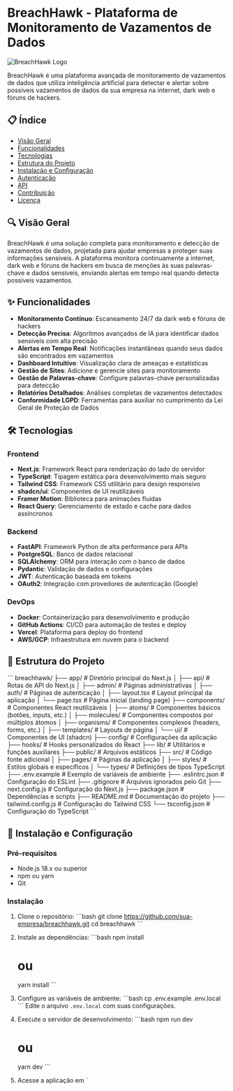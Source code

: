 # BreachHawk - Plataforma de Monitoramento de Vazamentos de Dados

![BreachHawk Logo](public/images/logo.png)

BreachHawk é uma plataforma avançada de monitoramento de vazamentos de dados que utiliza inteligência artificial para detectar e alertar sobre possíveis vazamentos de dados da sua empresa na internet, dark web e fóruns de hackers.

## 📋 Índice

- [Visão Geral](#visão-geral)
- [Funcionalidades](#funcionalidades)
- [Tecnologias](#tecnologias)
- [Estrutura do Projeto](#estrutura-do-projeto)
- [Instalação e Configuração](#instalação-e-configuração)
- [Autenticação](#autenticação)
- [API](#api)
- [Contribuição](#contribuição)
- [Licença](#licença)

## 🔍 Visão Geral

BreachHawk é uma solução completa para monitoramento e detecção de vazamentos de dados, projetada para ajudar empresas a proteger suas informações sensíveis. A plataforma monitora continuamente a internet, dark web e fóruns de hackers em busca de menções às suas palavras-chave e dados sensíveis, enviando alertas em tempo real quando detecta possíveis vazamentos.

## ✨ Funcionalidades

- **Monitoramento Contínuo**: Escaneamento 24/7 da dark web e fóruns de hackers
- **Detecção Precisa**: Algoritmos avançados de IA para identificar dados sensíveis com alta precisão
- **Alertas em Tempo Real**: Notificações instantâneas quando seus dados são encontrados em vazamentos
- **Dashboard Intuitivo**: Visualização clara de ameaças e estatísticas
- **Gestão de Sites**: Adicione e gerencie sites para monitoramento
- **Gestão de Palavras-chave**: Configure palavras-chave personalizadas para detecção
- **Relatórios Detalhados**: Análises completas de vazamentos detectados
- **Conformidade LGPD**: Ferramentas para auxiliar no cumprimento da Lei Geral de Proteção de Dados

## 🛠️ Tecnologias

### Frontend
- **Next.js**: Framework React para renderização do lado do servidor
- **TypeScript**: Tipagem estática para desenvolvimento mais seguro
- **Tailwind CSS**: Framework CSS utilitário para design responsivo
- **shadcn/ui**: Componentes de UI reutilizáveis
- **Framer Motion**: Biblioteca para animações fluidas
- **React Query**: Gerenciamento de estado e cache para dados assíncronos

### Backend
- **FastAPI**: Framework Python de alta performance para APIs
- **PostgreSQL**: Banco de dados relacional
- **SQLAlchemy**: ORM para interação com o banco de dados
- **Pydantic**: Validação de dados e configurações
- **JWT**: Autenticação baseada em tokens
- **OAuth2**: Integração com provedores de autenticação (Google)

### DevOps
- **Docker**: Containerização para desenvolvimento e produção
- **GitHub Actions**: CI/CD para automação de testes e deploy
- **Vercel**: Plataforma para deploy do frontend
- **AWS/GCP**: Infraestrutura em nuvem para o backend

## 📁 Estrutura do Projeto

\`\`\`
breachhawk/
├── app/                  # Diretório principal do Next.js
│   ├── api/              # Rotas de API do Next.js
│   ├── admin/            # Páginas administrativas
│   ├── auth/             # Páginas de autenticação
│   ├── layout.tsx        # Layout principal da aplicação
│   └── page.tsx          # Página inicial (landing page)
├── components/           # Componentes React reutilizáveis
│   ├── atoms/            # Componentes básicos (botões, inputs, etc.)
│   ├── molecules/        # Componentes compostos por múltiplos átomos
│   ├── organisms/        # Componentes complexos (headers, forms, etc.)
│   ├── templates/        # Layouts de página
│   └── ui/               # Componentes de UI (shadcn)
├── config/               # Configurações da aplicação
├── hooks/                # Hooks personalizados do React
├── lib/                  # Utilitários e funções auxiliares
├── public/               # Arquivos estáticos
├── src/                  # Código fonte adicional
│   ├── pages/            # Páginas da aplicação
│   ├── styles/           # Estilos globais e específicos
│   └── types/            # Definições de tipos TypeScript
├── .env.example          # Exemplo de variáveis de ambiente
├── .eslintrc.json        # Configuração do ESLint
├── .gitignore            # Arquivos ignorados pelo Git
├── next.config.js        # Configuração do Next.js
├── package.json          # Dependências e scripts
├── README.md             # Documentação do projeto
├── tailwind.config.js    # Configuração do Tailwind CSS
└── tsconfig.json         # Configuração do TypeScript
\`\`\`

## 🚀 Instalação e Configuração

### Pré-requisitos

- Node.js 18.x ou superior
- npm ou yarn
- Git

### Instalação

1. Clone o repositório:
   \`\`\`bash
   git clone https://github.com/sua-empresa/breachhawk.git
   cd breachhawk
   \`\`\`

2. Instale as dependências:
   \`\`\`bash
   npm install
   # ou
   yarn install
   \`\`\`

3. Configure as variáveis de ambiente:
   \`\`\`bash
   cp .env.example .env.local
   \`\`\`
   Edite o arquivo `.env.local` com suas configurações.

4. Execute o servidor de desenvolvimento:
   \`\`\`bash
   npm run dev
   # ou
   yarn dev
   \`\`\`

5. Acesse a aplicação em `
